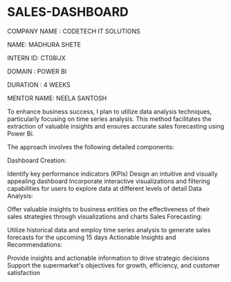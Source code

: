 # SALES-DASHBOARD
COMPANY NAME : CODETECH IT SOLUTIONS

NAME: MADHURA SHETE

INTERN ID: CT08IJX

DOMAIN : POWER BI

DURATION : 4 WEEKS

MENTOR NAME: NEELA SANTOSH

To enhance business success, I plan to utilize data analysis techniques, particularly focusing on time series analysis. This method facilitates the extraction of valuable insights and ensures accurate sales forecasting using Power Bi.

The approach involves the following detailed components:

Dashboard Creation:

Identify key performance indicators (KPIs)
Design an intuitive and visually appealing dashboard
Incorporate interactive visualizations and filtering capabilities for users to explore data at different levels of detail
Data Analysis:

Offer valuable insights to business entities on the effectiveness of their sales strategies through visualizations and charts
Sales Forecasting:

Utilize historical data and employ time series analysis to generate sales forecasts for the upcoming 15 days
Actionable Insights and Recommendations:

Provide insights and actionable information to drive strategic decisions
Support the supermarket's objectives for growth, efficiency, and customer satisfaction
